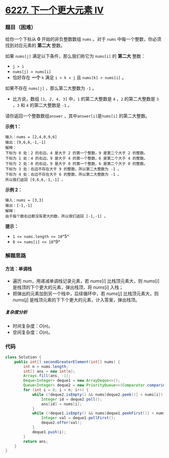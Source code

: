 # [6227. 下一个更大元素 IV](https://leetcode.cn/problems/next-greater-element-iv/)

### 题目（困难）

给你一个下标从 **0** 开始的非负整数数组 `nums` 。对于 `nums` 中每一个整数，你必须找到对应元素的 **第二大** 整数。

如果 `nums[j]` 满足以下条件，那么我们称它为 `nums[i]` 的 **第二大** 整数：

* `j > i`
* `nums[j] > nums[i]`
* 恰好存在 **一个** `k` 满足 `i < k < j` 且 `nums[k] > nums[i]` 。

如果不存在 `nums[j]` ，那么第二大整数为 `-1` 。

* 比方说，数组 `[1, 2, 4, 3]` 中，`1` 的第二大整数是 `4` ，`2` 的第二大整数是 `3` ，`3` 和 `4` 的第二大整数是 `-1` 。

请你返回一个整数数组`answer` ，其中`answer[i]`是`nums[i]` 的第二大整数。

**示例 1：**

```
输入：nums = [2,4,0,9,6]
输出：[9,6,6,-1,-1]
解释：
下标为 0 处：2 的右边，4 是大于 2 的第一个整数，9 是第二个大于 2 的整数。
下标为 1 处：4 的右边，9 是大于 4 的第一个整数，6 是第二个大于 4 的整数。
下标为 2 处：0 的右边，9 是大于 0 的第一个整数，6 是第二个大于 0 的整数。
下标为 3 处：右边不存在大于 9 的整数，所以第二大整数为 -1 。
下标为 4 处：右边不存在大于 6 的整数，所以第二大整数为 -1 。
所以我们返回 [9,6,6,-1,-1] 。
```

**示例 2：**

```
输入：nums = [3,3]
输出：[-1,-1]
解释：
由于每个数右边都没有更大的数，所以我们返回 [-1,-1] 。
```

**提示：**

* `1 <= nums.length <= 10`^5^
* `0 <= nums[i] <= 10`^9^

### 解题思路

#### 方法：单调栈

- 遍历 $num$，用递减单调栈记录元素，若 $nums[i]$ 比栈顶元素大，则 $nums[i]$ 是栈顶的下个更大的元素，弹出栈顶，将 $nums[i]$ 入栈；
- 把弹出的元素加到另一个栈中，后续循环中，若 $nums[j]$ 比栈顶元素大，则 $nums[j]$ 是栈顶元素的下下个更大的元素，计入答案，弹出栈顶。

##### 复杂度分析

- 时间复杂度：$O(n)$。
- 空间复杂度：$O(n)$。

### 代码

```java
class Solution {
    public int[] secondGreaterElement(int[] nums) {
        int n = nums.length;
        int[] ans = new int[n];
        Arrays.fill(ans, -1);
        Deque<Integer> deque1 = new ArrayDeque<>();
        Queue<Integer> deque2 = new PriorityQueue<>(Comparator.comparingInt(x -> nums[x]));
        for (int i = 0; i < n; i++) {
            while (!deque2.isEmpty() && nums[deque2.peek()] < nums[i]) {
                Integer id = deque2.poll();
                ans[id] = nums[i];
            }
            while (!deque1.isEmpty() && nums[deque1.peekFirst()] < nums[i]) {
                Integer val = deque1.pollFirst();
                deque2.offer(val);
            }
            deque1.push(i);
        }
        return ans;
    }
}
```
